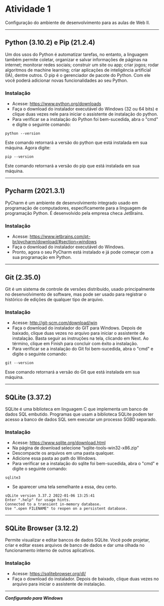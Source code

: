 #  Atividade 1
Configuração do ambiente de desenvolvimento para as aulas de Web II.

---

## Python (3.10.2) e Pip (21.2.4)
Um dos usos do Python é automatizar tarefas, no entanto, a linguagem também permite coletar, organizar e salvar informações de páginas na internet; monitorar redes sociais; construir um site ou app; criar jogos; rodar algoritmos de machine learning; criar aplicações de inteligência artificial (IA), dentre outros.
O pip é o gerenciador de pacote do Python. Com ele você poderá adicionar novas funcionalidades ao seu Python.



### Instalação
- Acesse: https://www.python.org/downloads
- Faça o download do instalador executável do Windows (32 ou 64 bits) e clique duas vezes nele para iniciar o assistente de instalação do python.
- Para verificar se a instalação do Python foi bem-sucedida, abra o "cmd" e digite o seguinte comando:

```
python --version
```
Este comando retornará a versão do python que está instalada em sua máquina.
 Agora digite:
```
pip --version
```
Este comando retornará a versão do pip que está instalada em sua máquina.

---

## Pycharm (2021.3.1)
PyCharm é um ambiente de desenvolvimento integrado usado em programação de computadores, especificamente para a linguagem de programação Python. É desenvolvido pela empresa checa JetBrains.

### Instalação
- Acesse: https://www.jetbrains.com/pt-br/pycharm/download/#section=windows
- Faça o download do instalador executável do Windows.
- Pronto, agora o seu PyCharm está instalado e já pode começar com a sua programação em Python.

---

## Git (2.35.0)
Git é um sistema de controle de versões distribuído, usado principalmente no desenvolvimento de software, mas pode ser usado para registrar o histórico de edições de qualquer tipo de arquivo.

### Instalação
- Acesse: http://git-scm.com/download/win
- Faça o download do instalador do GIT para Windows. Depois de baixado, clique duas vezes no arquivo para iniciar o assistente de instalação. Basta seguir as instruções na tela, clicando em Next. Ao término, clique em Finish para concluir com êxito a instalação.
- Para verificar se a instalação do Git foi bem-sucedida, abra o "cmd" e digite o seguinte comando:

```
git --version
```
Esse comando retornará a versão do Git que está instalada em sua máquina.

---

## SQLite (3.37.2)
SQLite é uma biblioteca em linguagem C que implementa um banco de dados SQL embutido. Programas que usam a biblioteca SQLite podem ter acesso a banco de dados SQL sem executar um processo SGBD separado.

### Instalação
- Acesse: https://www.sqlite.org/download.html
- Na página de download selecione “sqlite-tools-win32-x86.zip”
- Descompacte os arquivos em uma pasta qualquer.
- Adicione essa pasta ao path do Windows.
- Para verificar se a instalação do sqlite foi bem-sucedida, abra o "cmd" e digite o seguinte comando:

```
sqlite3
```
- Se aparecer uma tela semelhante a essa, deu certo.
```
sQLite version 3.37.2 2022-01-06 13:25:41
Enter ".help" for usage hints.
Connected to a transient in-memory database.
Use ".open FILENAME" to reopen on a persistent database.
```

---

## SQLite Browser (3.12.2)
Permite visualizar e editar bancos de dados SQLite. Você pode projetar, criar e editar esses arquivos de banco de dados e dar
uma olhada no funcionamento interno de outros aplicativos.

### Instalação
- Acesse: https://sqlitebrowser.org/dl/
- Faça o download do instalador. Depois de baixado, clique duas vezes no arquivo para iniciar o assistente de instalação.

---

_**Configurado para Windows**_


